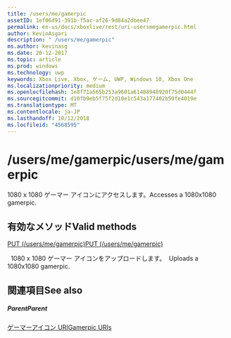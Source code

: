 ```yaml
---
title: /users/me/gamerpic
assetID: 1ef06d91-391b-f5ac-af26-9d84a2dbee47
permalink: en-us/docs/xboxlive/rest/uri-usersmegamerpic.html
author: KevinAsgari
description: " /users/me/gamerpic"
ms.author: kevinasg
ms.date: 20-12-2017
ms.topic: article
ms.prod: windows
ms.technology: uwp
keywords: Xbox Live, Xbox, ゲーム, UWP, Windows 10, Xbox One
ms.localizationpriority: medium
ms.openlocfilehash: 1e8f71a565b253a9601a61488948920f75d0444f
ms.sourcegitcommit: d10fb9eb5f75f2d10e1c543a177402b50fe4019e
ms.translationtype: MT
ms.contentlocale: ja-JP
ms.lasthandoff: 10/12/2018
ms.locfileid: "4568595"
---
```

# <a name="usersmegamerpic"></a><span data-ttu-id="0de42-104">/users/me/gamerpic</span><span class="sxs-lookup"><span data-stu-id="0de42-104">/users/me/gamerpic</span></span>
<span data-ttu-id="0de42-105">1080 x 1080 ゲーマー アイコンにアクセスします。</span><span class="sxs-lookup"><span data-stu-id="0de42-105">Accesses a 1080x1080 gamerpic.</span></span>  
<a id="ID4EQ"></a>

 
## <a name="valid-methods"></a><span data-ttu-id="0de42-106">有効なメソッド</span><span class="sxs-lookup"><span data-stu-id="0de42-106">Valid methods</span></span>

[<span data-ttu-id="0de42-107">PUT (/users/me/gamerpic)</span><span class="sxs-lookup"><span data-stu-id="0de42-107">PUT (/users/me/gamerpic)</span></span>](uri-usersmegamerpicput.md)

<span data-ttu-id="0de42-108">&nbsp;&nbsp;1080 x 1080 ゲーマー アイコンをアップロードします。</span><span class="sxs-lookup"><span data-stu-id="0de42-108">&nbsp;&nbsp;Uploads a 1080x1080 gamerpic.</span></span>
 
<a id="ID4E1"></a>

 
## <a name="see-also"></a><span data-ttu-id="0de42-109">関連項目</span><span class="sxs-lookup"><span data-stu-id="0de42-109">See also</span></span>
 
<a id="ID4E3"></a>

 
##### <a name="parent"></a><span data-ttu-id="0de42-110">Parent</span><span class="sxs-lookup"><span data-stu-id="0de42-110">Parent</span></span> 

[<span data-ttu-id="0de42-111">ゲーマーアイコン URI</span><span class="sxs-lookup"><span data-stu-id="0de42-111">Gamerpic URIs</span></span>](atoc-reference-gamerpic.md)

   